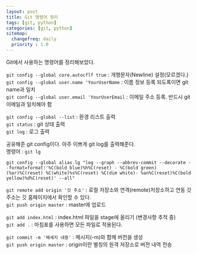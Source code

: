 ```yaml
---
layout: post
title: Git 명령어 정리
tags: [git, python]
categories: [git, python]
sitemap:
  changefreq: daily
  priority : 1.0
---
```

Git에서 사용하는 명령어를 정리해보았다. 

`git config --global core.autocflf true` : 개행문자(Newline) 설정(모르겠다.)  
`git config --global user.name 'YourUserName` : 이름 정보 등록 되도록이면 git name과 일치  
`git config --global user.email 'YourUserEmail` : 이메일 주소 등록. 반드시 git 이메일과 일치해야 함  

`git config --global --list` : 환경 리스트 출력    
`git status` : git 상태 출력  
`git log` : 로그 출력  

공유해준 git config이다. 아주 이쁘게 git log를 출력해준다.  
명령어 : `git lg`  
```
git config --global alias.lg "log --graph --abbrev-commit --decorate --format=format:'%C(bold blue)%h%C(reset) - %C(bold green)(%ar)%C(reset) %C(white)%s%C(reset) %C(dim white)- %an%C(reset)%C(bold yellow)%d%C(reset)' --all"
```

`git remote add origin '깃 주소'` : 로컬 저장소와 연격(remote)저장소하고 연동  깃 주소는 깃 홈페이지에서 확인할 수 있다.  
`git push origin master` : master에 업로드  

`git add index.html` : index.html 파일을 stage에 올리기 (변경사항 추적 중)  
`git add .` : 마침표를 사용하면 모든 파일로 적용된다.  

`git commit -m '메세지 내용'` : 메시지(-m)와 함께 버전을 생성  
`git push origin master` : origin이란 별칭의 원격 저장소로 버전 내역 전송  

